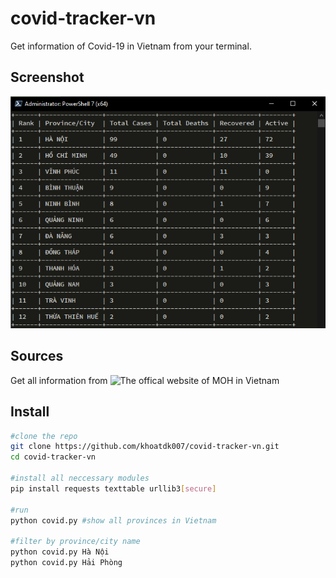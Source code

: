 # covid-tracker-vn
Get information of Covid-19 in Vietnam from your terminal.

## Screenshot
![Preview](./preview.png)

## Sources
Get all information from ![The offical website of MOH in Vietnam](https://ncov.moh.gov.vn)

## Install
```sh
#clone the repo
git clone https://github.com/khoatdk007/covid-tracker-vn.git
cd covid-tracker-vn

#install all neccessary modules
pip install requests texttable urllib3[secure] 

#run
python covid.py #show all provinces in Vietnam

#filter by province/city name
python covid.py Hà Nội
python covid.py Hải Phòng

```
